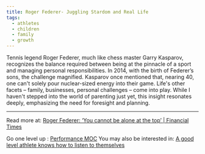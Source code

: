 ```yaml
---
title: Roger Federer- Juggling Stardom and Real Life
tags:
  - athletes
  - children
  - family
  - growth
---
```


Tennis legend Roger Federer, much like chess master Garry Kasparov, recognizes the balance required between being at the pinnacle of a sport and managing personal responsibilities. In 2014, with the birth of Federer’s sons, the challenge magnified. Kasparov once mentioned that, nearing 40, one can't solely pour nuclear-sized energy into their game. Life's other facets – family, businesses, personal challenges – come into play. While I haven't stepped into the world of parenting just yet, this insight resonates deeply, emphasizing the need for foresight and planning.

----

Read more at: [Roger Federer: ‘You cannot be alone at the top’ | Financial Times](https://www.ft.com/content/7895fe14-9667-11e9-8cfb-30c211dcd229)

Go one level up : [Performance MOC](Performance%20MOC)
You may also be interested in: [A good level athlete knows how to listen to themselves](Notes/A%20good%20level%20athlete%20knows%20how%20to%20listen%20to%20themselves.md)